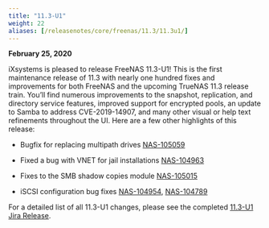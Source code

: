 ```yaml
---
title: "11.3-U1"
weight: 22
aliases: [/releasenotes/core/freenas/11.3/11.3u1/]
---
```


**February 25, 2020**

iXsystems is pleased to release FreeNAS 11.3-U1! This is the first maintenance release of 11.3 with nearly one hundred fixes and improvements for both FreeNAS and the upcoming TrueNAS 11.3 release train. You’ll find numerous improvements to the snapshot, replication, and directory service features, improved support for encrypted pools, an update to Samba to address CVE-2019-14907, and many other visual or help text refinements throughout the UI. Here are a few other highlights of this release:

+ Bugfix for replacing multipath drives [NAS-105059](https://ixsystems.atlassian.net/browse/NAS-105059)

+ Fixed a bug with VNET for jail installations [NAS-104963](https://ixsystems.atlassian.net/browse/NAS-104963)

+ Fixes to the SMB shadow copies module [NAS-105015](https://ixsystems.atlassian.net/browse/NAS-105015)

+ iSCSI configuration bug fixes [NAS-104954](https://ixsystems.atlassian.net/browse/NAS-104954), [NAS-104789](https://ixsystems.atlassian.net/browse/NAS-104954)

For a detailed list of all 11.3-U1 changes, please see the completed [11.3-U1 Jira Release](https://ixsystems.atlassian.net/projects/NAS/versions/11302).
